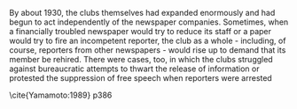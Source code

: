 
By about 1930, the clubs themselves had expanded enormously and had begun to act independently of the newspaper companies. Sometimes, when a financially troubled newspaper would try to reduce its staff or a paper would try to fire an incompetent reporter, the club as a whole - including, of course, reporters from other newspapers - would rise up to demand that its member be rehired. There were cases, too, in which the clubs struggled against bureaucratic attempts to thwart the release of information or protested the suppression of free speech when reporters were arrested

\cite{Yamamoto:1989} p386
